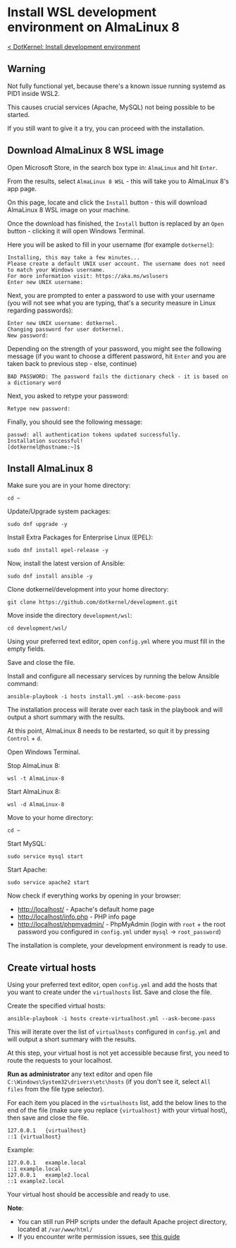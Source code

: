 # Install WSL development environment on AlmaLinux 8

[< DotKernel: Install development environment](../../README.md)


## Warning
Not fully functional yet, because there's a known issue running systemd as PID1 inside WSL2.

This causes crucial services (Apache, MySQL) not being possible to be started.

If you still want to give it a try, you can proceed with the installation.


## Download AlmaLinux 8 WSL image
Open Microsoft Store, in the search box type in: `AlmaLinux` and hit `Enter`.

From the results, select `AlmaLinux 8 WSL` - this will take you to AlmaLinux 8's app page.

On this page, locate and click the `Install` button - this will download AlmaLinux 8 WSL image on your machine.

Once the download has finished, the `Install` button is replaced by an `Open` button - clicking it will open Windows Terminal.

Here you will be asked to fill in your username (for example `dotkernel`):

    Installing, this may take a few minutes...
    Please create a default UNIX user account. The username does not need to match your Windows username.
    For more information visit: https://aka.ms/wslusers
    Enter new UNIX username:

Next, you are prompted to enter a password to use with your username (you will not see what you are typing, that's a security measure in Linux regarding passwords):

    Enter new UNIX username: dotkernel.
    Changing password for user dotkernel.
    New password:

Depending on the strength of your password, you might see the following message (if you want to choose a different password, hit `Enter` and you are taken back to previous step - else, continue)

    BAD PASSWORD: The password fails the dictionary check - it is based on a dictionary word

Next, you asked to retype your password:

    Retype new password:

Finally, you should see the following message:

    passwd: all authentication tokens updated successfully.
    Installation successful!
    [dotkernel@hostname:~]$


## Install AlmaLinux 8
Make sure you are in your home directory:

    cd ~

Update/Upgrade system packages:

    sudo dnf upgrade -y

Install Extra Packages for Enterprise Linux (EPEL):

    sudo dnf install epel-release -y

Now, install the latest version of Ansible:

    sudo dnf install ansible -y

Clone dotkernel/development into your home directory:

    git clone https://github.com/dotkernel/development.git

Move inside the directory `development/wsl`:

    cd development/wsl/

Using your preferred text editor, open `config.yml` where you must fill in the empty fields.

Save and close the file.

Install and configure all necessary services by running the below Ansible command:

    ansible-playbook -i hosts install.yml --ask-become-pass

The installation process will iterate over each task in the playbook and will output a short summary with the results.

At this point, AlmaLinux 8 needs to be restarted, so quit it by pressing `Control` + `d`.

Open Windows Terminal.

Stop AlmaLinux 8:

    wsl -t AlmaLinux-8

Start AlmaLinux 8:

    wsl -d AlmaLinux-8

Move to your home directory:

    cd ~

Start MySQL:

    sudo service mysql start

Start Apache:

    sudo service apache2 start

Now check if everything works by opening in your browser:
* [http://localhost/](http://localhost/) - Apache's default home page
* [http://localhost/info.php](http://localhost/info.php) - PHP info page
* [http://localhost/phpmyadmin/](http://localhost/phpmyadmin/) - PhpMyAdmin (login with `root` + the root password you configured in `config.yml` under `mysql` -> `root_password`)

The installation is complete, your development environment is ready to use.


## Create virtual hosts
Using your preferred text editor, open `config.yml` and add the hosts that you want to create under the `virtualhosts` list. Save and close the file.

Create the specified virtual hosts:

    ansible-playbook -i hosts create-virtualhost.yml --ask-become-pass

This will iterate over the list of `virtualhosts` configured in `config.yml` and will output a short summary with the results.

At this step, your virtual host is not yet accessible because first, you need to route the requests to your localhost.

**Run as administrator** any text editor and open file `C:\Windows\System32\drivers\etc\hosts` (if you don't see it, select `All files` from the file type selector).

For each item you placed in the `virtualhosts` list, add the below lines to the end of the file (make sure you replace `{virtualhost}` with your virtual host), then save and close the file.

    127.0.0.1	{virtualhost}
    ::1	{virtualhost}

Example:

    127.0.0.1	example.local
    ::1	example.local
    127.0.0.1	example2.local
    ::1	example2.local

Your virtual host should be accessible and ready to use.

**Note**:
* You can still run PHP scripts under the default Apache project directory, located at `/var/www/html/`
* If you encounter write permission issues, see [this guide](../../HELP.md#fix-common-permission-issues)
